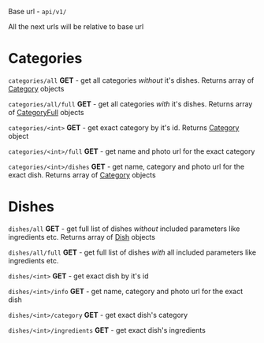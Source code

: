 Base url - `api/v1/`

All the next urls will be relative to base url

# Categories
`categories/all` **GET** - get all categories *without* it's dishes. Returns array of [Category](./objects.md/#category) objects

`categories/all/full` **GET** - get all categories *with* it's dishes. Returns array of [CategoryFull](./objects.md/#categoryfull) objects

`categories/<int>` **GET** - get exact category by it's id. Returns [Category](./objects.md/#category) object

`categories/<int>/full` **GET** - get name and photo url for the exact category

`categories/<int>/dishes` **GET** - get name, category and photo url for the exact dish. Returns array of [Category](./objects.md/#category) objects

# Dishes

`dishes/all` **GET** - get full list of dishes *without* included parameters like ingredients etc. Returns array of [Dish](./objects.md/#dish) objects

`dishes/all/full` **GET** - get full list of dishes *with* all included parameters
 like ingredients etc.

`dishes/<int>` **GET** - get exact dish by it's id

`dishes/<int>/info` **GET** - get name, category and photo url for the
 exact dish 
 
`dishes/<int>/category` **GET** - get exact dish's category

`dishes/<int>/ingredients` **GET** - get exact dish's ingredients
